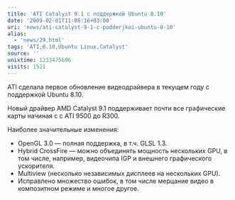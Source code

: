 ```yaml
---
title: 'ATI Catalyst 9.1 c поддержкой Ubuntu 8.10'
date: '2009-02-01T11:08:16+03:00'
uri: 'news/ati-catalyst-9-1-c-podderjkoi-ubuntu-8-10'
alias: 
  - 'news/29.html'
tags: 'ATI,8.10,Ubuntu Linux,Catalyst'
source: ''
unixtime: 1233475696
visits: 1521
---
```

ATI сделала первое обновление видеодрайвера в текущем году с поддержкой Ubuntu 8.10.

Новый драйвер AMD Catalyst 9.1 поддерживает  почти все графические карты начиная с   с ATI 9500 до R300.

Наиболее значительные изменения:

*   OpenGL 3.0 — полная поддержка, в т.ч. GLSL 1.3.  
*   Hybrid CrossFire — можно объединять мощность нескольких GPU, в том числе, например, видеочипа IGP и внешнего графического ускорителя.  
*   Multiview (несколько независимых дисплеев на нескольких GPU).  
*   Исправлено множество ошибок, в том числе мерцание видео в композитном режиме и многое другое.
